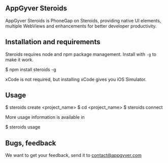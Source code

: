 AppGyver Steroids
-----------------

AppGyver Steroids is PhoneGap on Steroids, providing native UI elements, multiple WebViews and enhancements for better developer productivity.


## Installation and requirements

Steroids requires node and npm package management. Install with ```-g``` to make it work.

  $ npm install steroids -g

xCode is not required, but installing xCode gives you iOS Simulator.


## Usage

  $ steroids create <project_name>
  $ cd <project_name>
  $ steroids connect

More usage information is available in

  $ steroids usage


## Bugs, feedback

We want to get your feedback, send it to contact@appgyver.com